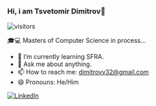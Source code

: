 ### Hi, i am Tsvetomir Dimitrov👋
![visitors](https://visitor-badge.glitch.me/badge?page_id=TsvetDimitrov)


🎓💻 Masters of Computer Science in process...


- 🌱 I’m currently learning SFRA.
- 💬 Ask me about anything.
- 📫 How to reach me: dimitrovv32@gmail.com
- 😄 Pronouns: He/Him

[![LinkedIn](https://img.shields.io/badge/-LinkedIn-0e76a8?style=flat-square&logo=Linkedin&logoColor=white)](https://www.linkedin.com/in/tsvetomir-dimitrov-9382b1176/) 
